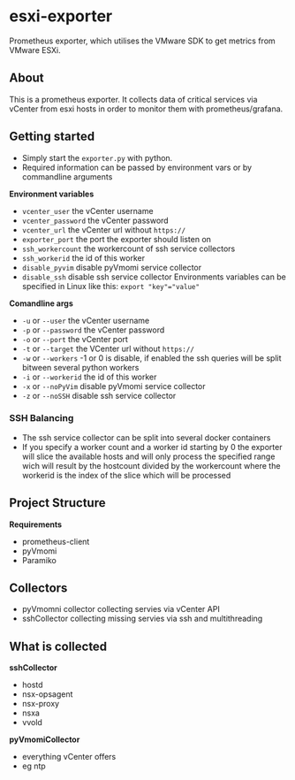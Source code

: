# esxi-exporter
Prometheus exporter, which utilises the VMware SDK to get metrics from VMware ESXi.

## About
This is a prometheus exporter. It collects data of critical services via vCenter from esxi hosts in order to monitor them with prometheus/grafana.

## Getting started

- Simply start the `exporter.py` with python.
- Required information can be passed by environment vars or by commandline arguments

**Environment variables**
- `vcenter_user` the vCenter username
- `vcenter_password` the vCenter password
- `vcenter_url` the vCenter url without `https://`
- `exporter_port` the port the exporter should listen on
- `ssh_workercount` the workercount of ssh service collectors
- `ssh_workerid` the id of this worker
- `disable_pyvim` disable pyVmomi service collector
- `disable_ssh` disable ssh service collector
Environments variables can be specified in Linux like this: `export "key"="value"` 

**Comandline args**
- `-u` or `--user` the vCenter username
- `-p` or `--password` the vCenter password
- `-o` or `--port` the vCenter port
- `-t` or `--target` the VCenter url without `https://`
- `-w` or `--workers` -1 or 0 is disable, if enabled the ssh queries will be split bitween several python workers 
- `-i` or `--workerid` the id of this worker 
- `-x` or `--noPyVim`  disable pyVmomi service collector
- `-z` or `--noSSH` disable ssh service collector

### SSH Balancing
- The ssh service collector can be split into several docker containers
- If you specify a worker count and a worker id starting by 0 the exporter will slice the available hosts and will only process the specified range wich will result by the hostcount divided by the workercount where the workerid is the index of the slice which will be processed


## Project Structure

**Requirements**
- prometheus-client
- pyVmomi
- Paramiko


## Collectors
- pyVmomni collector collecting servies via vCenter API
- sshCollector collecting missing servies via ssh and multithreading

## What is collected
**sshCollector**
- hostd
- nsx-opsagent
- nsx-proxy
- nsxa
- vvold

**pyVmomiCollector**
- everything vCenter offers
- eg ntp